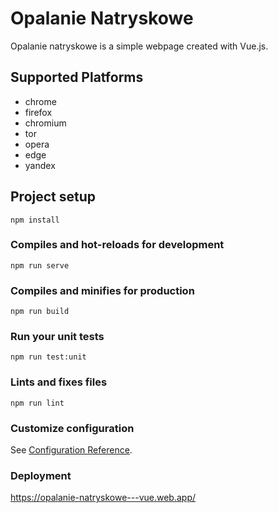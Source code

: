 # Opalanie Natryskowe

Opalanie natryskowe is a simple webpage created with Vue.js.

## Supported Platforms
- chrome
- firefox
- chromium
- tor
- opera
- edge
- yandex

## Project setup
```
npm install
```

### Compiles and hot-reloads for development
```
npm run serve
```

### Compiles and minifies for production
```
npm run build
```

### Run your unit tests
```
npm run test:unit
```

### Lints and fixes files
```
npm run lint
```

### Customize configuration
See [Configuration Reference](https://cli.vuejs.org/config/).

### Deployment
https://opalanie-natryskowe---vue.web.app/
